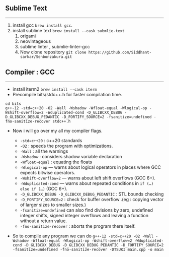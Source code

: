 ## Sublime Text
---
1. install gcc `brew install gcc`.
2. install sublime text `brew install --cask submlie-text`
	1. origami
	2. neovintageous
	3. sublime linter , submlie-linter-gcc
	3. Now clone repository
`git clone https://github.com/Siddhant-sarkar/Senbonzakura.git`

## Compiler : GCC

---
* install iterm2 `brew install --cask iterm`
* Precompile bits/stdc++.h for faster compilation time.
```shell
cd bits
g++-12 -std=c++20 -O2 -Wall -Wshadow -Wfloat-equal -Wlogical-op -Wshift-overflow=2 -Wduplicated-cond -D_GLIBCXX_DEBUG -D_GLIBCXX_DEBUG_PEDANTIC -D_FORTIFY_SOURCE=2 -fsanitize=undefined -fno-sanitize-recover stdc++.h
```

*  Now i will go over my all my compiler flags.
	* `-std=c++20` :  c++20 standards
	* `-O2` : speeds the program with optimizations.
	* `-Wall` : all the warnings
	* `-Wshadow` : considers shadow variable declaration
	* `-Wfloat-equal` : equating the floats
	* `-Wlogical-op` — warns about logical operators in places where GCC expects bitwise operators.
	* `-Wshift-overflow=2` — warns about left shift overflows (GCC 6+).
	-   `-Wduplicated-cond` — warns about repeated conditions in `if (…) else if (…)` (GCC 6+).
	- `-D_GLIBCXX_DEBUG -D_GLIBCXX_DEBUG_PEDANTIC` : STL bounds checking
	- `-D_FORTIFY_SOURCE=2` : check for buffer overflow .(eg : copying vector of larger sizes to smaller sizes.)
	- `-fsanitize=undefined` can also find divisions by zero, undefined integer shifts, signed integer overflows and leaving a function without a return value.
	- `-fno-sanitize-recover` : aborts the program there itself.

* So to compile any program we can do 
	`g++-12 -std=c++20 -O2 -Wall -Wshadow -Wfloat-equal -Wlogical-op -Wshift-overflow=2 -Wduplicated-cond -D_GLIBCXX_DEBUG -D_GLIBCXX_DEBUG_PEDANTIC -D_FORTIFY_SOURCE=2 -fsanitize=undefined -fno-sanitize-recover -DTSUKI main.cpp -o main`
 
